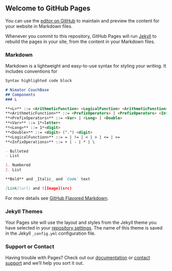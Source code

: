 ## Welcome to GitHub Pages

You can use the [editor on GitHub](https://github.com/supertoino/NimatorCouchBase/edit/master/README.md) to maintain and preview the content for your website in Markdown files.

Whenever you commit to this repository, GitHub Pages will run [Jekyll](https://jekyllrb.com/) to rebuild the pages in your site, from the content in your Markdown files.

### Markdown

Markdown is a lightweight and easy-to-use syntax for styling your writing. It includes conventions for

```markdown
Syntax highlighted code block

# Nimator CouchBase
## Components
### L

**<L>** ::= <ArithmeticFunction> <LogicalFunction> <ArithmeticFunction>
**<ArithmeticFunction>** ::= <PrefixOperators> | <PrefixOperators> <InfixOperations> <ArithmeticFunction>
**<PrefixOperators>** ::= <Var> | <Long> | <Double>						
**<Var>** ::= 1*<letter>
**<Long>** ::= 1*<digit>
**<Double>** ::= <digit> (".") <digit>
**<LogicalFunction>** ::= = | != | < | > | <= | >=
**<InfixOperations>** ::= + | - | * | \

- Bulleted
- List

1. Numbered
2. List

**Bold** and _Italic_ and `Code` text

[Link](url) and ![Image](src)
```

For more details see [GitHub Flavored Markdown](https://guides.github.com/features/mastering-markdown/).

### Jekyll Themes

Your Pages site will use the layout and styles from the Jekyll theme you have selected in your [repository settings](https://github.com/supertoino/NimatorCouchBase/settings). The name of this theme is saved in the Jekyll `_config.yml` configuration file.

### Support or Contact

Having trouble with Pages? Check out our [documentation](https://help.github.com/categories/github-pages-basics/) or [contact support](https://github.com/contact) and we’ll help you sort it out.
